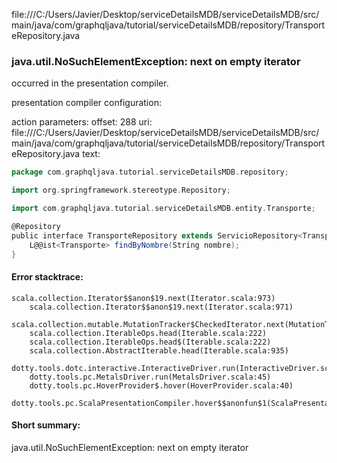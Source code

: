 file:///C:/Users/Javier/Desktop/serviceDetailsMDB/serviceDetailsMDB/src/main/java/com/graphqljava/tutorial/serviceDetailsMDB/repository/TransporteRepository.java
### java.util.NoSuchElementException: next on empty iterator

occurred in the presentation compiler.

presentation compiler configuration:


action parameters:
offset: 288
uri: file:///C:/Users/Javier/Desktop/serviceDetailsMDB/serviceDetailsMDB/src/main/java/com/graphqljava/tutorial/serviceDetailsMDB/repository/TransporteRepository.java
text:
```scala
package com.graphqljava.tutorial.serviceDetailsMDB.repository;

import org.springframework.stereotype.Repository;

import com.graphqljava.tutorial.serviceDetailsMDB.entity.Transporte;

@Repository
public interface TransporteRepository extends ServicioRepository<Transporte>{
    L@@ist<Transporte> findByNombre(String nombre);
}

```



#### Error stacktrace:

```
scala.collection.Iterator$$anon$19.next(Iterator.scala:973)
	scala.collection.Iterator$$anon$19.next(Iterator.scala:971)
	scala.collection.mutable.MutationTracker$CheckedIterator.next(MutationTracker.scala:76)
	scala.collection.IterableOps.head(Iterable.scala:222)
	scala.collection.IterableOps.head$(Iterable.scala:222)
	scala.collection.AbstractIterable.head(Iterable.scala:935)
	dotty.tools.dotc.interactive.InteractiveDriver.run(InteractiveDriver.scala:164)
	dotty.tools.pc.MetalsDriver.run(MetalsDriver.scala:45)
	dotty.tools.pc.HoverProvider$.hover(HoverProvider.scala:40)
	dotty.tools.pc.ScalaPresentationCompiler.hover$$anonfun$1(ScalaPresentationCompiler.scala:376)
```
#### Short summary: 

java.util.NoSuchElementException: next on empty iterator